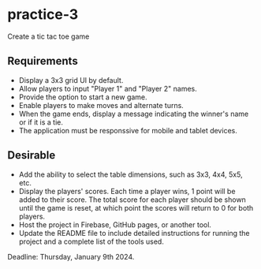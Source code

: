 # practice-3
Create a tic tac toe game

## Requirements
- Display a 3x3 grid UI by default.
- Allow players to input "Player 1" and "Player 2" names.
- Provide the option to start a new game.
- Enable players to make moves and alternate turns.
- When the game ends, display a message indicating the winner's name or if it is a tie.
- The application must be responssive for mobile and tablet devices.
## Desirable
- Add the ability to select the table dimensions, such as 3x3, 4x4, 5x5, etc.
- Display the players' scores. Each time a player wins, 1 point will be added to their score. The total score for each player should be shown until the game is reset, at which point the scores will return to 0 for both players.
- Host the project in Firebase, GitHub pages, or another tool.
- Update the README file to include detailed instructions for running the project and a complete list of the tools used.

Deadline: Thursday, January 9th 2024.